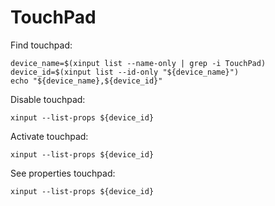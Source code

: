 # TouchPad

Find touchpad:

```
device_name=$(xinput list --name-only | grep -i TouchPad)
device_id=$(xinput list --id-only "${device_name}")
echo "${device_name},${device_id}"
```

Disable touchpad:

```
xinput --list-props ${device_id}
```

Activate touchpad:

```
xinput --list-props ${device_id}
```

See properties touchpad:

```
xinput --list-props ${device_id}
```


